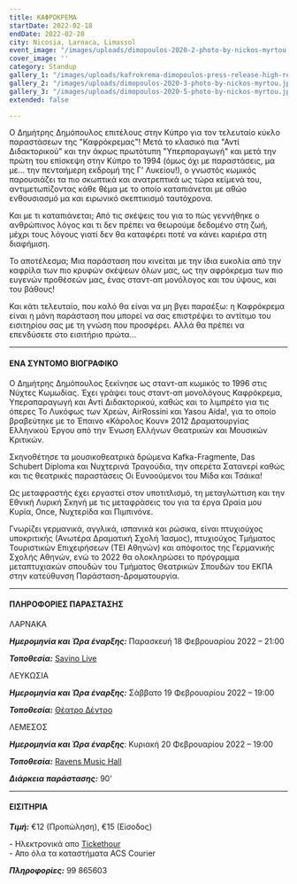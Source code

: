 ```yaml
---
title: ΚΑΦΡΟΚΡΕΜΑ
startDate: 2022-02-18
endDate: 2022-02-20
city: Nicosia, Larnaca, Limassol
event_image: "/images/uploads/dimopoulos-2020-2-photo-by-nickos-myrtou.jpg"
cover_image: ''
category: Standup
gallery_1: "/images/uploads/kafrokrema-dimopoulos-press-release-high-res-photo-3.jpg"
gallery_2: "/images/uploads/dimopoulos-2020-3-photo-by-nickos-myrtou.jpg"
gallery_3: "/images/uploads/dimopoulos-2020-5-photo-by-nickos-myrtou.jpg"
extended: false

---
```

Ο Δημήτρης Δημόπουλος επιτέλους στην Κύπρο για τον τελευταίο κύκλο παραστάσεων της "Καφρόκρεμας"! Μετά το κλασικό πια "Αντί Διδακτορικού" και την άκρως πρωτότυπη "Υπερπαραγωγή" και μετά την πρώτη του επίσκεψη στην Κύπρο το 1994 (όμως όχι με παραστάσεις, μα με... την πενταήμερη εκδρομή της Γ’ Λυκείου!), ο γνωστός κωμικός παρουσιάζει τα πιο σκωπτικά και ανατρεπτικά ως τώρα κείμενά του, αντιμετωπίζοντας κάθε θέμα με το οποίο καταπιάνεται με αθώο ενθουσιασμό μα και ειρωνικό σκεπτικισμό ταυτόχρονα.

Και με τι καταπιάνεται; Από τις σκέψεις του για το πώς γεννήθηκε ο ανθρώπινος λόγος και τι δεν πρέπει να θεωρούμε δεδομένο στη ζωή, μέχρι τους λόγους γιατί δεν θα καταφέρει ποτέ να κάνει καριέρα στη διαφήμιση.

Το αποτέλεσμα; Μια παράσταση που κινείται με την ίδια ευκολία από την καφρίλα των πιο κρυφών σκέψεων όλων μας, ως την αφρόκρεμα των πιο ευγενών προθέσεών μας, ένας σταντ-απ μονόλογος και του ύψους, και του βάθους!

Και κάτι τελευταίο, που καλό θα είναι να μη βγει παραέξω: η Καφρόκρεμα είναι η μόνη παράσταση που μπορεί να σας επιστρέψει το αντίτιμο του εισιτηρίου σας με τη γνώση που προσφέρει. Αλλά θα πρέπει να επενδύσετε στο εισιτήριο πρώτα...

***

#### ΕΝΑ ΣΥΝΤΟΜΟ ΒΙΟΓΡΑΦΙΚΟ

Ο Δημήτρης Δημόπουλος ξεκίνησε ως σταντ-απ κωμικός το 1996 στις Νύχτες Κωμωδίας. Έχει γράψει τους σταντ-απ μονολόγους Καφρόκρεμα, Υπεραπαραγωγή και Αντί Διδακτορικού, καθώς και το λιμπρέτο για τις όπερες Το Λυκόφως των Χρεών, ΑirRossini και Yasou Aida!, για το οποίο βραβεύτηκε με το Έπαινο «Κάρολος Κουν» 2012 Δραματουργίας Ελληνικού Έργου από την Ένωση Ελλήνων Θεατρικών και Μουσικών Κριτικών.

Σκηνοθέτησε τα μουσικοθεατρικά δρώμενα Kafka-Fragmente, Das Schubert Diploma και Νυχτερινά Τραγούδια, την οπερέτα Σατανερί καθώς και τις θεατρικές παραστάσεις Οι Ευνοούμενοι του Μίδα και Τσάικα!

Ως μεταφραστής έχει εργαστεί στον υποτιτλισμό, τη μεταγλώττιση και την Εθνική Λυρική Σκηνή με τις μεταφράσεις του για τα έργα Ωραία μου Κυρία, Once, Νυχτερίδα και Πιμπινόνε.

Γνωρίζει γερμανικά, αγγλικά, ισπανικά και ρώσικα, είναι πτυχιούχος υποκριτικής (Ανωτέρα Δραματική Σχολή Ίασμος), πτυχιούχος Τμήματος Τουριστικών Επιχειρήσεων (ΤΕΙ Αθηνών) και απόφοιτος της Γερμανικής Σχολής Αθηνών, ενώ το 2022 θα ολοκληρώσει το πρόγραμμα μεταπτυχιακών σπουδών του Τμήματος Θεατρικών Σπουδών του ΕΚΠΑ στην κατεύθυνση Παράσταση-Δραματουργία.

***

#### ΠΛΗΡΟΦΟΡΙΕΣ ΠΑΡΑΣΤΑΣΗΣ

ΛΑΡΝΑΚΑ

**_Ημερομηνία και Ώρα έναρξης:_** Παρασκευή 18 Φεβρουαρίου 2022 – 21:00

**_Τοποθεσία:_** [Savino Live](https://www.google.com/maps/place/Savino/@34.9119911,33.6351938,17z/data=!3m1!4b1!4m5!3m4!1s0x14e082a2e1780a4d:0x5be3b56fe0c640af!8m2!3d34.9119911!4d33.6373825 "Savino Live")

ΛΕΥΚΩΣΙΑ

**_Ημερομηνία και Ώρα έναρξης:_** Σάββατο 19 Φεβρουαρίου 2022 – 19:00

**_Τοποθεσία:_** [Θέατρο Δέντρο](https://www.google.com/maps/place/%CE%98%CE%AD%CE%B1%CF%84%CF%81%CE%BF+%CE%94%CE%AD%CE%BD%CF%84%CF%81%CE%BF/@35.1778415,33.3892814,17z/data=!3m1!4b1!4m5!3m4!1s0x14de170b08c2c23f:0x17cd0ebf63c7196d!8m2!3d35.1778415!4d33.3914701 "Θέατρο Δέντρο")

ΛΕΜΕΣΟΣ

**_Ημερομηνία και Ώρα έναρξης_**: Κυριακή 20 Φεβρουαρίου 2022 – 19:00

**_Τοποθεσία:_** [Ravens Music Hall](https://www.google.com/maps/place/Ravens+Music+Hall/@34.6749096,33.0411508,17z/data=!3m1!4b1!4m5!3m4!1s0x14e733031361b6b7:0x4e9b0f40be781e08!8m2!3d34.6749096!4d33.0433395 "Ravens Music Hall")

**_Διάρκεια παράστασης:_** 90’

***

#### ΕΙΣΙΤΗΡΙΑ

**_Τιμή:_** €12 (Προπώληση), €15 (Είσοδος)

\- Ηλεκτρονικά απο [Tickethour](https://shop.tickethour.com/ticketmaster_se_3708.html?tkhrq=7978fc2c-d86a-403b-8ab2-8ded29058a5a&tkhrp=8a990c79-9792-48af-a9ab-4c9ea29e606a&tkhrts=1644412843&tkhrc=tickethour&tkhre=shopcy&tkhrrt=Safetynet&tkhrh=3acb69ef8dba11af98df39211877e33c "Tickethour")  
\- Απο όλα τα καταστήματα ACS Courier

**_Πληροφορίες:_** 99 865603